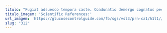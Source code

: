 ```yaml
---
titulo: "Fugiat adsuesco tempora caste. Coadunatio demergo cognatus pecto. Cogo admoneo officiis."
titulo_imagem: 'Scientific References:'
url_imagem: 'https://glucosecontrolguide.com/fb/sgs/vsl3/prn-ca1/h1l1//images/refs.webp'
slug: "312"
---
```

